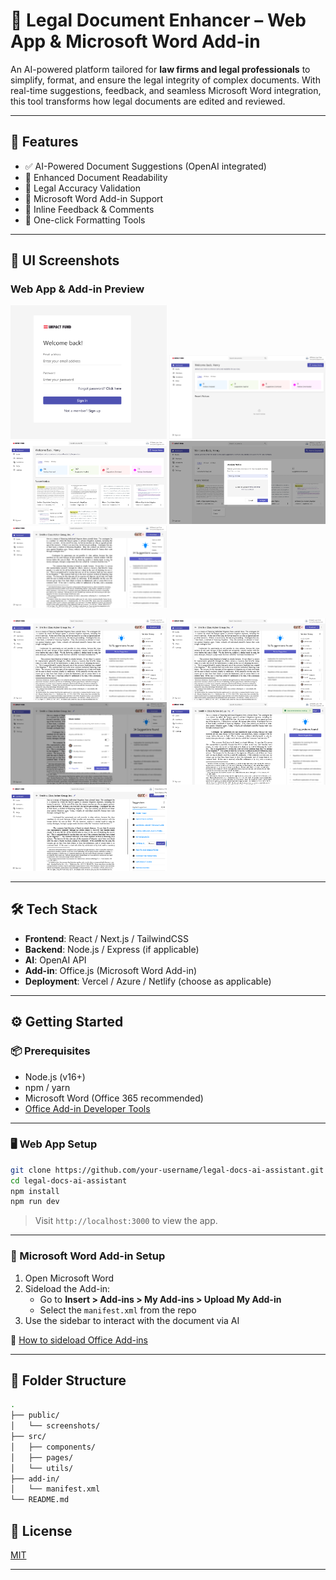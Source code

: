 # 🧠 Legal Document Enhancer – Web App & Microsoft Word Add-in

An AI-powered platform tailored for **law firms and legal professionals** to simplify, format, and ensure the legal integrity of complex documents. With real-time suggestions, feedback, and seamless Microsoft Word integration, this tool transforms how legal documents are edited and reviewed.

---

## 🚀 Features

- ✅ AI-Powered Document Suggestions (OpenAI integrated)
- 📄 Enhanced Document Readability
- 🔐 Legal Accuracy Validation
- 🧩 Microsoft Word Add-in Support
- 💬 Inline Feedback & Comments
- 🎯 One-click Formatting Tools

---

## 📸 UI Screenshots

### Web App & Add-in Preview

<p float="left">
  <img src="./public/screenshots/UI-1.png" width="250"/>
  <img src="./public/screenshots/UI-2.png" width="250"/>
  <img src="./public/screenshots/UI-3.png" width="250"/>
  <img src="./public/screenshots/UI-4.png" width="250"/>
  <img src="./public/screenshots/UI-5.png" width="250"/>
</p>

<p float="left">
  <img src="./public/screenshots/UI-6.png" width="250"/>
  <img src="./public/screenshots/UI-7.png" width="250"/>
  <img src="./public/screenshots/UI-8.png" width="250"/>
  <img src="./public/screenshots/UI-9.png" width="250"/>
  <img src="./public/screenshots/UI-10.png" width="250"/>
</p>

---

## 🛠️ Tech Stack

- **Frontend**: React / Next.js / TailwindCSS
- **Backend**: Node.js / Express (if applicable)
- **AI**: OpenAI API
- **Add-in**: Office.js (Microsoft Word Add-in)
- **Deployment**: Vercel / Azure / Netlify (choose as applicable)

---

## ⚙️ Getting Started

### 📦 Prerequisites

- Node.js (v16+)
- npm / yarn
- Microsoft Word (Office 365 recommended)
- [Office Add-in Developer Tools](https://learn.microsoft.com/en-us/office/dev/add-ins/)

---

### 🖥️ Web App Setup

```bash
git clone https://github.com/your-username/legal-docs-ai-assistant.git
cd legal-docs-ai-assistant
npm install
npm run dev
```

> Visit `http://localhost:3000` to view the app.

---

### 🧩 Microsoft Word Add-in Setup

1. Open Microsoft Word
2. Sideload the Add-in:
   - Go to **Insert > Add-ins > My Add-ins > Upload My Add-in**
   - Select the `manifest.xml` from the repo
3. Use the sidebar to interact with the document via AI

📘 [How to sideload Office Add-ins](https://learn.microsoft.com/en-us/office/dev/add-ins/testing/sideload-office-add-ins-for-testing)

---

## 📁 Folder Structure

```bash
.
├── public/
│   └── screenshots/
├── src/
│   ├── components/
│   ├── pages/
│   └── utils/
├── add-in/
│   └── manifest.xml
└── README.md
```

## 📄 License

[MIT](./LICENSE)

---
